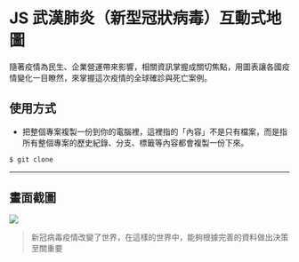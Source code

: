 # JS 武漢肺炎（新型冠狀病毒）互動式地圖

隨著疫情為民生、企業營運帶來影響，相關資訊掌握成關切焦點，用圖表讓各國疫情變化一目瞭然，來掌握這次疫情的全球確診與死亡案例。

## 使用方式
- 把整個專案複製一份到你的電腦裡，這裡指的「內容」不是只有檔案，而是指所有整個專案的歷史紀錄、分支、標籤等內容都會複製一份下來。
```sh
$ git clone
```

----

## 畫面截圖
![](https://i.imgur.com/XFnQgNW.gif)
> 新冠病毒疫情改變了世界，在這樣的世界中，能夠根據完善的資料做出決策至關重要
